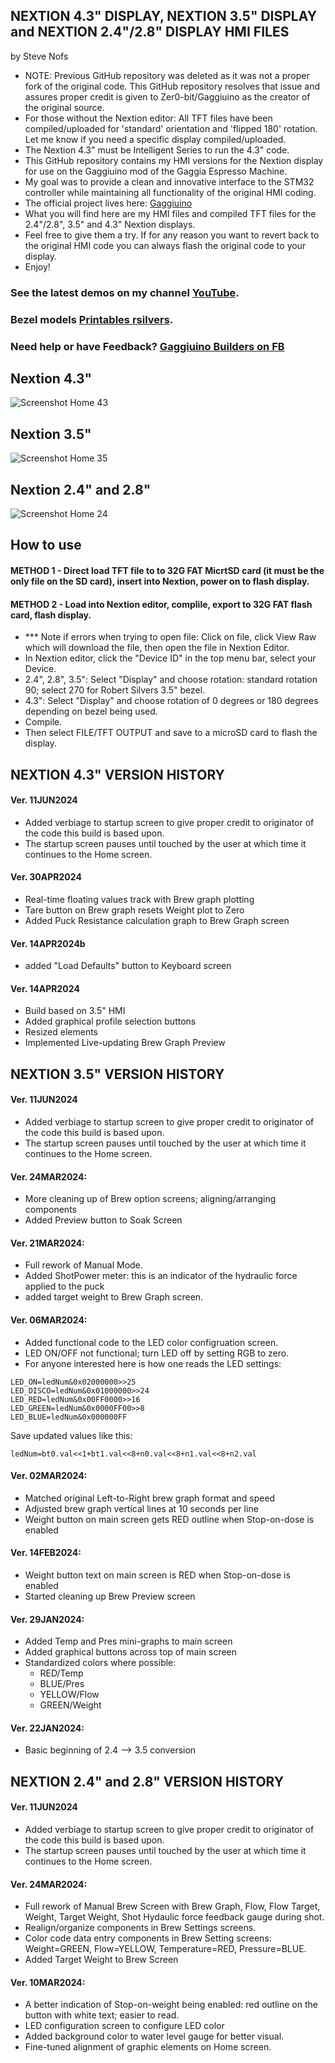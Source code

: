 
## NEXTION 4.3" DISPLAY, NEXTION 3.5" DISPLAY and NEXTION 2.4"/2.8" DISPLAY HMI FILES

by Steve Nofs
  - NOTE: Previous GitHub repository was deleted as it was not a proper fork of the original code. This GitHub repository resolves that issue and assures proper credit is given to Zer0-bit/Gaggiuino as the creator of the original source.
  - For those without the Nextion editor: All TFT files have been compiled/uploaded for 'standard' orientation and 'flipped 180' rotation. Let me know if you need a specific display compiled/uploaded.
  - The Nextion 4.3" must be Intelligent Series to run the 4.3" code.
  - This GitHub repository contains my HMI versions for the Nextion display for use on the Gaggiuino mod of the Gaggia Espresso Machine.
  - My goal was to provide a clean and innovative interface to the STM32 controller while maintaining all functionality of the original HMI coding.
  - The official project lives here: [Gaggiuino](https://gaggiuino.github.io/#/)
  - What you will find here are my HMI files and compiled TFT files for the 2.4"/2.8", 3.5" and 4.3" Nextion displays.
  - Feel free to give them a try. If for any reason you want to revert back to the original HMI code you can always flash the original code to your display.
  - Enjoy!

### See the latest demos on my channel  [YouTube](https://www.youtube.com/@stevenofs8795).
### Bezel models [Printables rsilvers](https://www.printables.com/model/487643-gaggiuino-24-28-and-35-nextion-display-housing).

### Need help or have Feedback?  [Gaggiuino Builders on FB](https://www.facebook.com/groups/5362374853865845)

 
## Nextion 4.3"

   ![Screenshot Home 43](https://github.com/SteveNofs/Gaggiuino_35/assets/162605333/bda699cc-7143-4f21-a3b8-86ed56de920f)
  
## Nextion 3.5"

![Screenshot Home 35](<Pics/Screenshot Home.png>)

## Nextion 2.4" and 2.8"

![Screenshot Home 24](<Pics/Screenshot Home-1.png>)


## How to use
#### METHOD 1 - Direct load TFT file to to 32G FAT MicrtSD card (it must be the only file on the SD card), insert into Nextion, power on to flash display.
#### METHOD 2 - Load into Nextion editor, complile, export to 32G FAT flash card, flash display.
- *** Note if errors when trying to open file: Click on file, click View Raw which will download the file, then open the file in Nextion Editor.
- In Nextion editor, click the "Device ID" in the top menu bar, select your Device. 
- 2.4", 2.8", 3.5": Select "Display" and choose rotation: standard rotation 90; select 270 for Robert Silvers 3.5" bezel.
- 4.3": Select "Display" and choose rotation of 0 degrees or 180 degrees depending on bezel being used.
- Compile. 
- Then select FILE/TFT OUTPUT and save to a microSD card to flash the display.


## NEXTION 4.3" VERSION HISTORY

#### Ver. 11JUN2024
- Added verbiage to startup screen to give proper credit to originator of the code this build is based upon.
- The startup screen pauses until touched by the user at which time it continues to the Home screen.

#### Ver. 30APR2024
- Real-time floating values track with Brew graph plotting
- Tare button on Brew graph resets Weight plot to Zero
- Added Puck Resistance calculation graph to Brew Graph screen

#### Ver. 14APR2024b
- added "Load Defaults" button to Keyboard screen


#### Ver. 14APR2024
- Build based on 3.5" HMI
- Added graphical profile selection buttons
- Resized elements
- Implemented Live-updating Brew Graph Preview



## NEXTION 3.5" VERSION HISTORY #####

#### Ver. 11JUN2024
- Added verbiage to startup screen to give proper credit to originator of the code this build is based upon.
- The startup screen pauses until touched by the user at which time it continues to the Home screen.

#### Ver. 24MAR2024:

- More cleaning up of Brew option screens; aligning/arranging components
- Added Preview button to Soak Screen

#### Ver. 21MAR2024:

- Full rework of  Manual Mode.
- Added ShotPower meter: this is an indicator of the hydraulic force applied to the puck
- added target weight to Brew Graph screen. 

#### Ver. 06MAR2024:

- Added functional code to the LED color configruation screen.
- LED ON/OFF not functional; turn LED off by setting RGB to zero.
- For anyone interested here is how one reads the LED settings:
```
LED_ON=ledNum&0x02000000>>25
LED_DISCO=ledNum&0x01000000>>24
LED_RED=ledNum&0x00FF0000>>16
LED_GREEN=ledNum&0x0000FF00>>8
LED_BLUE=ledNum&0x000000FF
```

Save updated values like this:

`ledNum=bt0.val<<1+bt1.val<<8+n0.val<<8+n1.val<<8+n2.val`


#### Ver. 02MAR2024:
- Matched original Left-to-Right brew graph format and speed
- Adjusted brew graph vertical lines at 10 seconds per line
- Weight button on main screen gets RED outline when Stop-on-dose is enabled


#### Ver. 14FEB2024:
- Weight button text on main screen is RED when Stop-on-dose is enabled
- Started cleaning up Brew Preview screen


#### Ver. 29JAN2024:
- Added Temp and Pres mini-graphs to main screen
- Added graphical buttons across top of main screen
- Standardized colors where possible: 
    - RED/Temp
    - BLUE/Pres
    - YELLOW/Flow
    - GREEN/Weight


#### Ver. 22JAN2024:
- Basic beginning of 2.4 --> 3.5 conversion

## NEXTION 2.4" and 2.8" VERSION HISTORY ####

#### Ver. 11JUN2024
- Added verbiage to startup screen to give proper credit to originator of the code this build is based upon.
- The startup screen pauses until touched by the user at which time it continues to the Home screen.

#### Ver. 24MAR2024:

- Full rework of Manual Brew Screen with Brew Graph, Flow, Flow Target, Weight, Target Weight, Shot Hydaulic force feedback gauge during shot.
- Realign/organize components in Brew Settings screens.
- Color code data entry components in Brew Setting screens: Weight=GREEN, Flow=YELLOW, Temperature=RED, Pressure=BLUE.
- Added Target Weight to Brew Screen

#### Ver. 10MAR2024:
- A better indication of Stop-on-weight being enabled: red outline on the button with white text; easier to read. 
- LED configuration screen to configure LED color
- Added background color to water level gauge for better visual.
- Fine-tuned alignment of graphic elements on Home screen.






